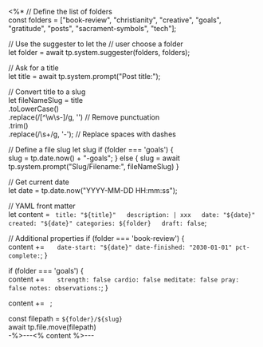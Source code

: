 <%*
// Define the list of folders  
const folders = ["book-review", "christianity", "creative", "goals", "gratitude", "posts", "sacrament-symbols", "tech"];

// Use the suggester to let the 
// user choose a folder  
let folder = await tp.system.suggester(folders, folders);

// Ask for a title  
let title = await tp.system.prompt("Post title:");

// Convert title to a slug  
let fileNameSlug = title  
	.toLowerCase()  
	.replace(/[^\w\s-]/g, '') // Remove punctuation  
	.trim()  
	.replace(/\s+/g, '-'); // Replace spaces with dashes

// Define a file slug
let slug
if (folder === 'goals') {  
	slug = tp.date.now() + "-goals";
} else {
    slug = await tp.system.prompt("Slug/Filename:", fileNameSlug)
}

// Get current date  
let date = tp.date.now("YYYY-MM-DD HH:mm:ss");


// YAML front matter  
let content = `
title: "${title}"  
description: |
  xxx  
date: "${date}"  
created: "${date}"
categories: ${folder}  
draft: false`;

// Additional properties
if (folder === 'book-review') {  
	content += `  
date-start: "${date}"
date-finished: "2030-01-01"
pct-complete:`;
} 

if (folder === 'goals') {  
	content += `  
strength: false
cardio: false
meditate: false
pray: false
notes:
observations:`;
} 


content += `
`;

const filepath = `${folder}/${slug}`  
await tp.file.move(filepath)  
-%>---<% content %>---
